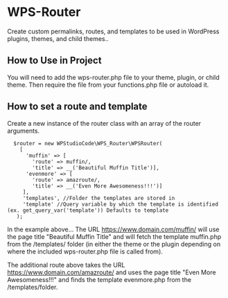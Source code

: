 # WPS-Router
Create custom permalinks, routes, and templates to be used in WordPress plugins, themes, and child themes..

## How to Use in Project
You will need to add the wps-router.php file to your theme, plugin, or child theme. Then require the file from your functions.php file or autoload it.

## How to set a route and template
Create a new instance of the router class with an array of the router arguments.
```
  $router = new WPStudioCode\WPS_Router\WPSRouter(
    [
      'muffin' => [
        'route' => muffin/,
        'title' => __('Beautiful Muffin Title')],
      'evenmore' => [
        'route' => amazroute/,
        'title' => __('Even More Awesomeness!!!')]
     ],
     'templates', //Folder the templates are stored in
     'template' //Query variable by which the template is identified (ex. get_query_var('template')) Defaults to template
   );
```
In the example above... The URL https://www.domain.com/muffin/ will use the page title "Beautiful Muffin Title" and will fetch the template muffin.php from the /templates/ folder (in either the theme or the plugin depending on where the included wps-router.php file is called from).

The additional route above takes the URL https://www.domain.com/amazroute/ and uses the page title "Even More Awesomeness!!!" and finds the template evenmore.php from the /templates/folder.

